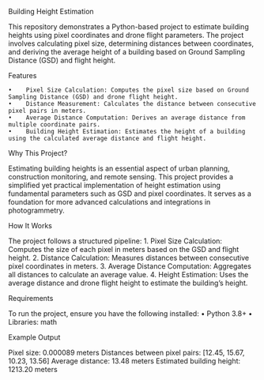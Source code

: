 Building Height Estimation

This repository demonstrates a Python-based project to estimate building heights using pixel coordinates and drone flight parameters. The project involves calculating pixel size, determining distances between coordinates, and deriving the average height of a building based on Ground Sampling Distance (GSD) and flight height.

Features

    •    Pixel Size Calculation: Computes the pixel size based on Ground Sampling Distance (GSD) and drone flight height.
    •    Distance Measurement: Calculates the distance between consecutive pixel pairs in meters.
    •    Average Distance Computation: Derives an average distance from multiple coordinate pairs.
    •    Building Height Estimation: Estimates the height of a building using the calculated average distance and flight height.
    
Why This Project?

Estimating building heights is an essential aspect of urban planning, construction monitoring, and remote sensing. This project provides a simplified yet practical implementation of height estimation using fundamental parameters such as GSD and pixel coordinates. It serves as a foundation for more advanced calculations and integrations in photogrammetry.

How It Works

The project follows a structured pipeline:
    1.    Pixel Size Calculation: Computes the size of each pixel in meters based on the GSD and flight height.
    2.    Distance Calculation: Measures distances between consecutive pixel coordinates in meters.
    3.    Average Distance Computation: Aggregates all distances to calculate an average value.
    4.    Height Estimation: Uses the average distance and drone flight height to estimate the building’s height.
    
Requirements

To run the project, ensure you have the following installed:
    •    Python 3.8+
    •    Libraries: math
    
Example Output

Pixel size: 0.000089 meters
Distances between pixel pairs: [12.45, 15.67, 10.23, 13.56]
Average distance: 13.48 meters
Estimated building height: 1213.20 meters

